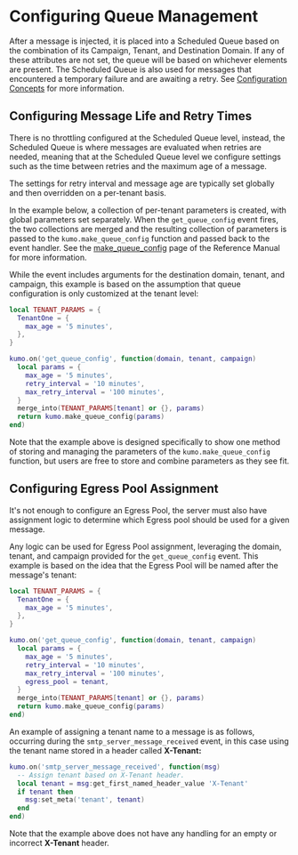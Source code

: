 # Configuring Queue Management

After a message is injected, it is placed into a Scheduled Queue based on the combination of its Campaign, Tenant, and Destination Domain. If any of these attributes are not set, the queue will be based on whichever elements are present. The Scheduled Queue is also used for messages that encountered a temporary failure and are awaiting a retry. See [Configuration Concepts](./concepts.md) for more information.

## Configuring Message Life and Retry Times

There is no throttling configured at the Scheduled Queue level, instead, the Scheduled Queue is where messages are evaluated when retries are needed, meaning that at the Scheduled Queue level we configure settings such as the time between retries and the maximum age of a message.

The settings for retry interval and message age are typically set globally and then overridden on a per-tenant basis.

In the example below, a collection of per-tenant parameters is created, with global parameters set separately. When the `get_queue_config` event fires, the two collections are merged and the resulting collection of parameters is passed to the `kumo.make_queue_config` function and passed back to the event handler. See the [make_queue_config](../../reference/kumo/make_queue_config.md) page of the Reference Manual for more information.

While the event includes arguments for the destination domain, tenant, and campaign, this example is based on the assumption that queue configuration is only customized at the tenant level:

```lua
local TENANT_PARAMS = {
  TenantOne = {
    max_age = '5 minutes',
  },
}

kumo.on('get_queue_config', function(domain, tenant, campaign)
  local params = {
    max_age = '5 minutes',
    retry_interval = '10 minutes',
    max_retry_interval = '100 minutes',
  }
  merge_into(TENANT_PARAMS[tenant] or {}, params)
  return kumo.make_queue_config(params)
end)
```

Note that the example above is designed specifically to show one method of storing and managing the parameters of the `kumo.make_queue_config` function, but users are free to store and combine parameters as they see fit.

## Configuring Egress Pool Assignment

It's not enough to configure an Egress Pool, the server must also have assignment logic to determine which Egress pool should be used for a given message.

Any logic can be used for Egress Pool assignment, leveraging the domain, tenant, and campaign provided for the `get_queue_config` event. This example is based on the idea that the Egress Pool will be named after the message's tenant:

```lua
local TENANT_PARAMS = {
  TenantOne = {
    max_age = '5 minutes',
  },
}

kumo.on('get_queue_config', function(domain, tenant, campaign)
  local params = {
    max_age = '5 minutes',
    retry_interval = '10 minutes',
    max_retry_interval = '100 minutes',
    egress_pool = tenant,
  }
  merge_into(TENANT_PARAMS[tenant] or {}, params)
  return kumo.make_queue_config(params)
end)
```

An example of assigning a tenant name to a message is as follows, occurring during the `smtp_server_message_received` event, in this case using the tenant name stored in a header called **X-Tenant:**

```lua
kumo.on('smtp_server_message_received', function(msg)
  -- Assign tenant based on X-Tenant header.
  local tenant = msg:get_first_named_header_value 'X-Tenant'
  if tenant then
    msg:set_meta('tenant', tenant)
  end
end)
```

Note that the example above does not have any handling for an empty or incorrect **X-Tenant** header.
